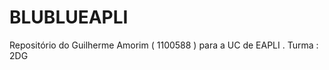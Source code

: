 BLUBLUEAPLI
===========

Repositório do Guilherme Amorim ( 1100588 ) para a UC de EAPLI . Turma : 2DG